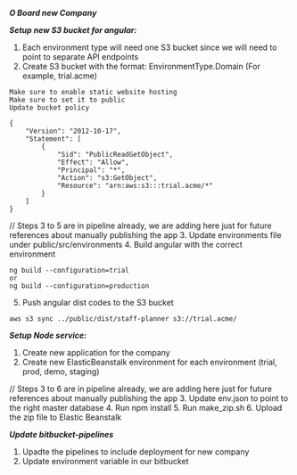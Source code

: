 ***O Board new Company***

***Setup new S3 bucket for angular:***
1. Each environment type will need one S3 bucket since we will need to point to separate API endpoints
2. Create S3 bucket with the format: EnvironmentType.Domain (For example, trial.acme)
```
Make sure to enable static website hosting
Make sure to set it to public
Update bucket policy
```
```
{
    "Version": "2012-10-17",
    "Statement": [
        {
            "Sid": "PublicReadGetObject",
            "Effect": "Allow",
            "Principal": "*",
            "Action": "s3:GetObject",
            "Resource": "arn:aws:s3:::trial.acme/*"
        }
    ]
}
```

// Steps 3 to 5 are in pipeline already, we are adding here just for future references about manually publishing the app
3. Update environments file under public/src/environments
4. Build angular with the correct environment
```
ng build --configuration=trial
or
ng build --configuration=production
```
5. Push angular dist codes to the S3 bucket
```
aws s3 sync ../public/dist/staff-planner s3://trial.acme/
```

***Setup Node service:***
1. Create new application for the company
2. Create new ElasticBeanstalk environment for each environment (trial, prod, demo, staging)

// Steps 3 to 6 are in pipeline already, we are adding here just for future references about manually publishing the app
3. Update env.json to point to the right master database
4. Run npm install 
5. Run make_zip.sh 
6. Upload the zip file to Elastic Beanstalk

***Update bitbucket-pipelines***
1. Upadte the pipelines to include deployment for new company
2. Update environment variable in our bitbucket
